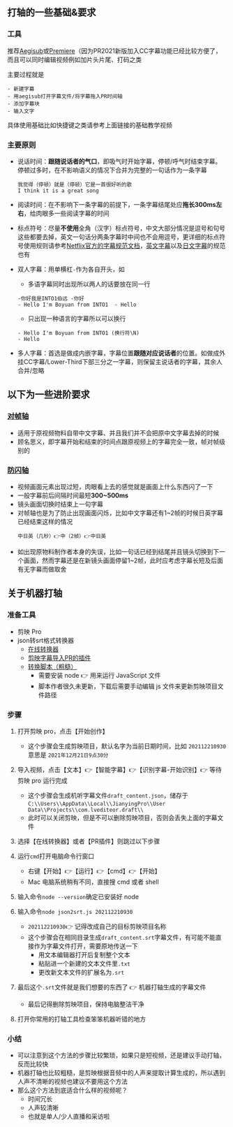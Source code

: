 ## 打轴的一些基础&要求

### 工具

推荐[Aegisub](https://www.bilibili.com/video/BV1oK411T7kL)或[Premiere](https://www.bilibili.com/video/BV1dy4y1j714)（因为PR2021新版加入CC字幕功能已经比较方便了，而且可以同时编辑视频例如加片头片尾、打码之类

主要过程就是

    - 新建字幕
    - 用aegisub打开字幕文件/将字幕拖入PR时间轴
    - 添加字幕块
    - 输入文字

具体使用基础比如快捷键之类请参考上面链接的基础教学视频

### 主要原则

- 说话时间：**跟随说话者的气口**，即吸气时开始字幕，停顿/呼气时结束字幕。停顿过多时，在不影响语义的情况下合并为完整的一句话作为一条字幕
    ```
    我觉得（停顿）就是（停顿）它是一首很好听的歌
    I think it is a great song
    ```

- 阅读时间：在不影响下一条字幕的前提下，一条字幕结尾处应**拖长300ms左右**，给肉眼多一些阅读字幕的时间

- 标点符号：尽量**不使用**全角（汉字）标点符号，中文大部分情况是逗号和句号 这些都要去掉，英文一句话分两条字幕时中间也不会用逗号，更详细的标点符号使用规则请参考[Netflix官方的字幕规范文档](https://partnerhelp.netflixstudios.com/hc/ja/articles/215767517-Japanese-Timed-Text-Style-Guide)，[英文字幕](https://partnerhelp.netflixstudios.com/hc/en-us/articles/217350977-English-Timed-Text-Style-Guide)以及[日文字幕](https://partnerhelp.netflixstudios.com/hc/ja/articles/215767517-Japanese-Timed-Text-Style-Guide)的规范也有

- 双人字幕：用单横杠`-`作为各自开头，如

    - 多语字幕同时出现所以两人的话要放在同一行

    ```
    -你好我是INTO1伯远 -你好
    - Hello I'm Boyuan from INTO1  - Hello
    ```

    - 只出现一种语言的字幕所以可以换行

    ```
    - Hello I'm Boyuan from INTO1 (换行符\N)
    - Hello
    ```

- 多人字幕：首选是做成内嵌字幕，字幕位置**跟随对应说话者**的位置。如做成外挂CC字幕/Lower-Third下部三分之一字幕，则保留主说话者的字幕，其余人合并/忽略

## 以下为一些进阶要求

### [对帧轴](https://www.bilibili.com/video/BV1oK411T7kL?p=6)

 - 适用于原视频物料自带中文字幕、并且我们并不会把原中文字幕去掉的时候
 - 顾名思义，即字幕开始和结束的时间点跟原视频上的字幕完全一致，帧对帧级别的

### [防闪轴](https://www.bilibili.com/video/BV1oK411T7kL?p=7)

 - 视频画面元素出现过短，肉眼看上去的感觉就是画面上什么东西闪了一下
 - 一般字幕前后间隔时间最短**300~500ms**
 - 镜头画面切换时结束上一句字幕
 - 对帧轴也是为了防止出现画面闪烁，比如中文字幕还有1~2帧的时候日英字幕已经结束这样的情况
   ```
   中日英（几秒）👉中（2帧）👉中日英
   ```
 - 如出现原物料制作者本身的失误，比如一句话已经到结尾并且镜头切换到下一个画面，然而字幕还是在新镜头画面停留1~2帧，此时应考虑字幕长短及后面有无字幕而做取舍

## 关于机器打轴

### 准备工具

- 剪映 Pro
- json转srt格式转换器
   - [在线转换器](https://pansong291.gitee.io/web/html/tool/JianyingPro.html)
   - [剪映字幕导入PR的插件](https://www.bilibili.com/video/BV1qX4y1c7kB)
   - [转换脚本（粗糙）](https://github.com/fofen/jianying-json2srt)
      - 需要安装 node 👉 用来运行 JavaScript 文件
      - 脚本作者很久未更新，下载后需要手动编辑 js 文件来更新剪映项目文件路径

### 步骤

1. 打开剪映 pro，点击【开始创作】

   - 这个步骤会生成剪映项目，默认名字为当前日期时间，比如 `202112210930` 意思是 `2021年12月21日9点30分`

2. 导入视频，点击【文本】👉【智能字幕】👉【识别字幕-开始识别】👉 等待剪映 pro 运行完成

   - 这个步骤会生成机听字幕文件`draft_content.json`，储存于`C:\\Users\\AppData\\Local\\JianyingPro\\User Data\\Projects\\com.lvediteor.draft\\`
   - 此时可以关闭剪映，但是不可以删除剪映项目，否则会丢失上面的字幕文件

3. 选择【在线转换器】或者【PR插件】则跳过以下步骤

4. 运行`cmd`打开电脑命令行窗口

   - 右键【开始】👉【运行】👉【cmd】👉【开始】
   - Mac 电脑系统稍有不同，直接搜 cmd 或者 shell

5. 输入命令`node --version`确定已安装好 node

6. 输入命令`node json2srt.js 202112210930`
   - `202112210930`👉 记得改成自己的目标剪映项目名称
   - 这个步骤会在相同目录生成`draft_content.srt`字幕文件，有可能不能直接作为字幕文件打开，需要原地传送一下
      - 用文本编辑器打开后复制整个文本
      - 粘贴进一个新建的文本文件里`.txt`
      - 更改新文本文件的扩展名为`.srt`
7. 最后这个`.srt`文件就是我们想要的东西了 👉 机器打轴生成的字幕文件

   - 最后记得删除剪映项目，保持电脑整洁干净

8. 打开你常用的打轴工具检查笨笨机器听错的地方

### 小结

- 可以注意到这个方法的步骤比较繁琐，如果只是短视频，还是建议手动打轴，反而比较快
- 机器打轴也比较粗糙，是剪映根据音频中的人声来提取计算生成的，所以遇到人声不清晰的视频也建议不要用这个方法
- 那么这个方法到底适合什么样的视频呢？
  - 时间冗长
  - 人声较清晰
  - 也就是单人/少人直播和采访啦
